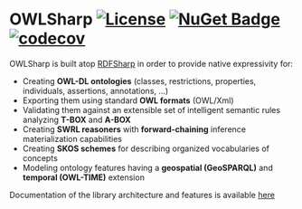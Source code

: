 # OWLSharp [![License](https://img.shields.io/badge/License-Apache%202.0-blue.svg)](https://opensource.org/licenses/Apache-2.0) [![NuGet Badge](https://buildstats.info/nuget/OWLSharp?includePreReleases=true)](https://www.nuget.org/packages/OWLSharp) [![codecov](https://codecov.io/gh/mdesalvo/OWLSharp/branch/main/graph/badge.svg?token=VQ8M9QP81S)](https://codecov.io/gh/mdesalvo/OWLSharp)

OWLSharp is built atop <a href="https://github.com/mdesalvo/RDFSharp">RDFSharp</a> in order to provide native expressivity for:
<ul>
    <li>Creating <b>OWL-DL ontologies</b> (classes, restrictions, properties, individuals, assertions, annotations, ...)</li>
    <li>Exporting them using standard <b>OWL formats</b> (OWL/Xml)</li>
    <li>Validating them against an extensible set of intelligent semantic rules analyzing <b>T-BOX</b> and <b>A-BOX</b></li>
    <li>Creating <b>SWRL reasoners</b> with <b>forward-chaining</b> inference materialization capabilities</li>
    <li>Creating <b>SKOS schemes</b> for describing organized vocabularies of concepts</li>
    <li>Modeling ontology features having a <b>geospatial (GeoSPARQL)</b> and <b>temporal (OWL-TIME)</b> extension</li>
</ul>

Documentation of the library architecture and features is available <a href="https://github.com/mdesalvo/OWLSharp/releases/download/v3.7.1/OWLSharp-3.7.1.pdf">here</a>
